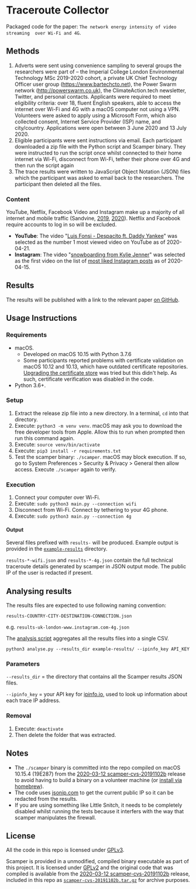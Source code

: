 # Traceroute Collector

Packaged code for the paper: `The network energy intensity of video streaming 
over Wi-Fi and 4G`.

## Methods

1. Adverts were sent using convenience sampling to several groups the
   researchers were part of – the Imperial College London Environmental
   Technology MSc 2019-2020 cohort, a private UK Chief Technology Officer user
   group (https://www.bartechcto.net), the Power Swarm network
   (http://powerswarm.co.uk), the ClimateAction.tech newsletter, Twitter, and
   personal contacts. Applicants were required to meet eligibility criteria:
   over 18, fluent English speakers, able to access the internet over Wi-Fi and
   4G with a macOS computer not using a VPN. Volunteers were asked to apply
   using a Microsoft Form, which also collected consent, Internet Service
   Provider (ISP) name, and city/country. Applications were open between 3 June
   2020 and 13 July 2020.
2. Eligible participants were sent instructions via email. Each participant
   downloaded a zip file with the Python script and Scamper binary. They were
   instructed to run the script once whilst connected to their home internet
   via Wi-Fi, disconnect from Wi-Fi, tether their phone over 4G and then run
   the script again
3. The trace results were written to JavaScript Object Notation (JSON) files
   which the participant was asked to email back to the researchers. The
   participant then deleted all the files.

### Content

YouTube, Netflix, Facebook Video and Instagram make up a majority of all
internet and mobile traffic (Sandvine,
[2019](https://www.sandvine.com/global-internet-phenomena-report-2019),
[2020](https://www.sandvine.com/download-report-mobile-internet-phenomena-report-2020-sandvine)).
Netflix and Facebook require accounts to log in so will be excluded.

* **YouTube**: The video "[Luis Fonsi - Despacito ft. Daddy
  Yankee](https://www.youtube.com/watch?v=kJQP7kiw5Fk)" was selected as the
  number 1 most viewed video on YouTube as of 2020-04-21.
* **Instagram**: The video "[snowboarding from Kylie
  Jenner](https://www.instagram.com/p/B5vhf4innBN/)" was selected as the first
  video on the list of [most liked Instagram
  posts](https://en.wikipedia.org/wiki/List_of_most-liked_Instagram_posts) as
  of 2020-04-15.

## Results

The results will be published with a link to the relevant paper [on
GitHub](https://github.com/davidmytton/paper-video-streaming-network-energy).

## Usage Instructions

### Requirements

* macOS.
  * Developed on macOS 10.15 with Python 3.7.6
  * Some participants reported problems with certificate validation on macOS
    10.12 and 10.13, which have outdated certificate repositories. [Upgrading
    the certificate store](https://stackoverflow.com/a/61142526) was tried but
    this didn't help. As such, certificate verification was disabled in the
    code.
* Python 3.6+.

### Setup

1. Extract the release zip file into a new directory. In a terminal, `cd` into
   that directory.
2. Execute: `python3 -m venv venv`. macOS may ask you to download the free
   developer tools from Apple. Allow this to run when prompted then run this
   command again.
3. Execute: `source venv/bin/activate`
4. Execute: `pip3 install -r requirements.txt`
5. Test the scamper binary: `./scamper`. macOS may block execution. If so, go
   to System Preferences > Security & Privacy > General then allow access.
   Execute `./scamper` again to verify.

### Execution

1. Connect your computer over Wi-Fi.
2. Execute: `sudo python3 main.py --connection wifi`
3. Disconnect from Wi-Fi. Connect by tethering to your 4G phone.
4. Execute: `sudo python3 main.py --connection 4g`

#### Output

Several files prefixed with `results-` will be produced. Example output is
provided in the [`example-results`](/example-results) directory.

`results-*-wifi.json` and `results-*-4g.json` contain the full technical traceroute details generated by scamper in JSON output mode. The public IP of the user is redacted if present.

## Analysing results

The results files are expected to use following naming convention:

`results-COUNTRY-CITY-DESTINATION-CONNECTION.json`

e.g. `results-uk-london-www.instagram.com-4g.json`

The [analysis script](/analyse.py) aggregates all the results files into a
single CSV.

`python3 analyse.py --results_dir example-results/ --ipinfo_key API_KEY`

### Parameters

`--results_dir` = the directory that contains all the Scamper results JSON
files.

`--ipinfo_key` = your API key for [ipinfo.io](https://ipinfo.io), used to look
up information about each trace IP address.

### Removal

1. Execute: `deactivate`
2. Then delete the folder that was extracted.

## Notes

* The `./scamper` binary is committed into the repo compiled on macOS 10.15.4
  (19E287) from the [2020-03-12
  scamper-cvs-20191102b](https://www.caida.org/tools/measurement/scamper/code/scamper-cvs-20191102b.tar.gz)
  release to avoid having to build a binary on a volunteer machine (or [install
  via homebrew](https://formulae.brew.sh/formula/scamper)).
* The code uses [jsonip.com](https://jsonip.com) to get the current public IP
  so it can be redacted from the results.
* If you are using something like Little Snitch, it needs to be completely
  disabled whilst running the tests because it interfers with the way that
  scamper manipulates the firewall.

## License

All the code in this repo is licensed under
[GPLv3](https://www.gnu.org/licenses/gpl-3.0.txt).

Scamper is provided in a unmodified, compiled binary executable as part of this
project. It is licensed under
[GPLv2](https://www.gnu.org/licenses/old-licenses/gpl-2.0.html) and the
original code that was compiled is available from the [2020-03-12
scamper-cvs-20191102b](https://www.caida.org/tools/measurement/scamper/code/scamper-cvs-20191102b.tar.gz)
release, included in this repo as
[`scamper-cvs-20191102b.tar.gz`](/scamper-cvs-20191102b.tar.gz) for archive
purposes.

